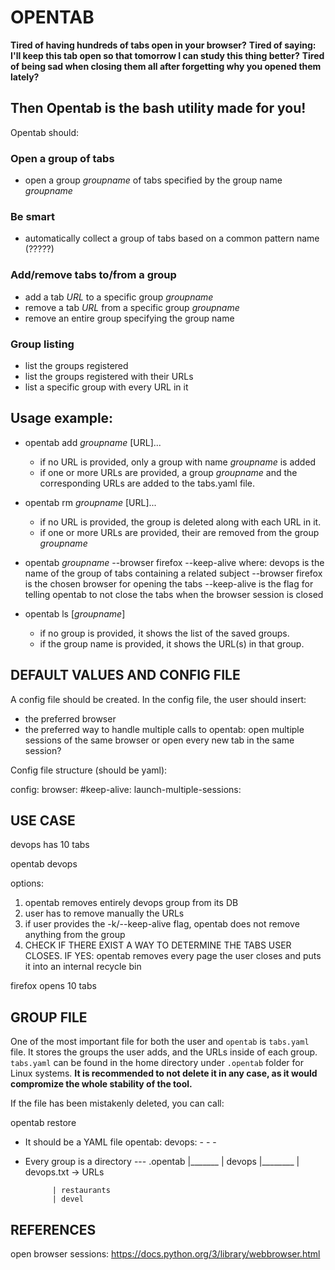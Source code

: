 # OPENTAB

**Tired of having hundreds of tabs open in your browser?** 
**Tired of saying: I'll keep this tab open so that tomorrow I can study this thing better?**
**Tired of being sad when closing them all after forgetting why you opened them lately?**

## Then Opentab is the bash utility made for you!

Opentab should:

### Open a group of tabs
- open a group *groupname* of tabs specified by the group name *groupname*

### Be smart 
- automatically collect a group of tabs based on a common pattern name (?????)

### Add/remove tabs to/from a group
- add a tab *URL* to a specific group *groupname*
- remove a tab *URL* from a specific group *groupname*
- remove an entire group specifying the group name

### Group listing
- list the groups registered
- list the groups registered with their URLs
- list a specific group with every URL in it



## Usage example: 
 
- opentab add *groupname* [URL]...
  - if no URL is provided, only a group with name *groupname* is added
  - if one or more URLs are provided, a group *groupname* and the corresponding
    URLs are added to the tabs.yaml file.

- opentab rm *groupname* [URL]...
  - if no URL is provided, the group is deleted along with each URL in it.
  - if one or more URLs are provided, their are removed from the group *groupname*

- opentab *groupname* --browser firefox --keep-alive
  where:
    devops is the name of the group of tabs containing a related subject
    --browser firefox is the chosen browser for opening the tabs
    --keep-alive is the flag for telling opentab to not close the tabs when the browser session is closed

- opentab ls [*groupname*]
  - if no group is provided, it shows the list of the saved groups.
  - if the group name is provided, it shows the URL(s) in that group. 

## DEFAULT VALUES AND CONFIG FILE

A config file should be created. 
In the config file, the user should insert:
- the preferred browser
- the preferred way to handle multiple calls to opentab:
  open multiple sessions of the same browser or open every new tab in the same session?


Config file structure (should be yaml):

config:
  browser: 
  #keep-alive: 
  launch-multiple-sessions: 


## USE CASE

devops has 10 tabs

opentab devops 

options:
1. opentab removes entirely devops group from its DB
2. user has to remove manually the URLs
3. if user provides the -k/--keep-alive flag, opentab does not remove anything from the group
4. CHECK IF THERE EXIST A WAY TO DETERMINE THE TABS USER CLOSES. 
   IF YES: opentab removes every page the user closes and puts it into an internal recycle bin 

firefox opens 10 tabs

## GROUP FILE

One of the most important file for both the user and `opentab` is
`tabs.yaml` file. It stores the groups the user adds, and the URLs inside of each group.
`tabs.yaml` can be found in the home directory under `.opentab` folder for Linux systems.
**It is recommended to not delete it in any case, as it would compromize the whole stability of the tool.** 

If the file has been mistakenly deleted, you can call:

  opentab restore 


- It should be a YAML file
  opentab:
    devops:
      - 
      - 
      - 
    


- Every group is a directory
--- .opentab
    |_______
            | devops
            |________
                     | devops.txt -> URLs

            | restaurants
            | devel



## REFERENCES

open browser sessions: https://docs.python.org/3/library/webbrowser.html